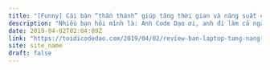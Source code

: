 ```yaml
---
title: "[Funny] Cái bàn “thần thánh” giúp tăng thời gian và năng suất code của developer vào ngày cuối tuần"
description: "Nhiều bạn hỏi mình là: Anh Code Dạo ơi, anh đi làm cả ngày, thời gian đâu mà tuần nào cũng ra vlog, ra blog đều đặn vậy. Thời gian đâu mà anh học công nghệ mới, code linh tinh đồ nữa. Vì thế, hôm này Code Dạo sẽ tiết lộ một bí mật nho &#8230; <a href="https://toidicodedao.com/2019/04/02/review-ban-laptop-tang-nang-suat-code/" class="more-link">Continue reading <span class="screen-reader-text">[Funny] Cái bàn &#8220;thần thánh&#8221; giúp tăng thời gian và năng suất code của developer vào ngày cuối tuần</span> <span class="meta-nav">&#8594;</span></a>"
date: 2019-04-02T02:04:09Z
link: "https://toidicodedao.com/2019/04/02/review-ban-laptop-tang-nang-suat-code/"
site: site_name
draft: false
---
```

